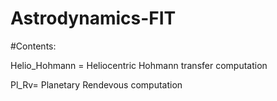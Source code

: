 # Astrodynamics-FIT

#Contents:

Helio_Hohmann = Heliocentric Hohmann transfer computation 

Pl_Rv= Planetary Rendevous computation 
